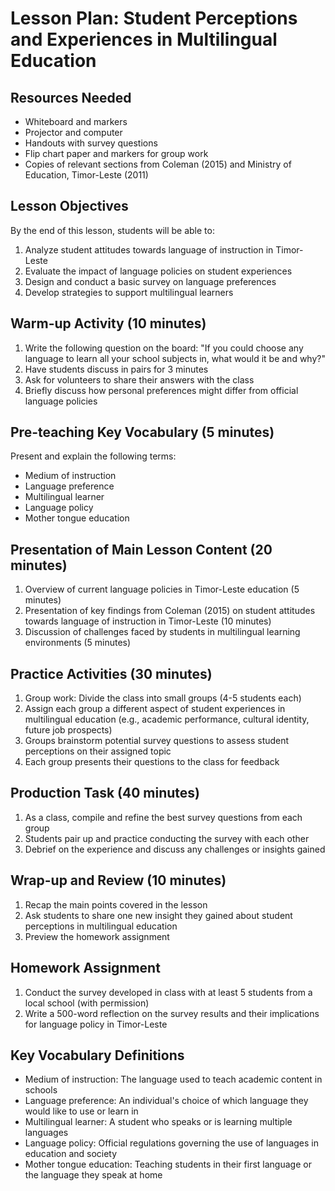# Lesson Plan: Student Perceptions and Experiences in Multilingual Education

## Resources Needed

- Whiteboard and markers
- Projector and computer
- Handouts with survey questions
- Flip chart paper and markers for group work
- Copies of relevant sections from Coleman (2015) and Ministry of Education, Timor-Leste (2011)

## Lesson Objectives

By the end of this lesson, students will be able to:
1. Analyze student attitudes towards language of instruction in Timor-Leste
2. Evaluate the impact of language policies on student experiences
3. Design and conduct a basic survey on language preferences
4. Develop strategies to support multilingual learners

## Warm-up Activity (10 minutes)

1. Write the following question on the board: "If you could choose any language to learn all your school subjects in, what would it be and why?"
2. Have students discuss in pairs for 3 minutes
3. Ask for volunteers to share their answers with the class
4. Briefly discuss how personal preferences might differ from official language policies

## Pre-teaching Key Vocabulary (5 minutes)

Present and explain the following terms:
- Medium of instruction
- Language preference
- Multilingual learner
- Language policy
- Mother tongue education

## Presentation of Main Lesson Content (20 minutes)

1. Overview of current language policies in Timor-Leste education (5 minutes)
2. Presentation of key findings from Coleman (2015) on student attitudes towards language of instruction in Timor-Leste (10 minutes)
3. Discussion of challenges faced by students in multilingual learning environments (5 minutes)

## Practice Activities (30 minutes)

1. Group work: Divide the class into small groups (4-5 students each)
2. Assign each group a different aspect of student experiences in multilingual education (e.g., academic performance, cultural identity, future job prospects)
3. Groups brainstorm potential survey questions to assess student perceptions on their assigned topic
4. Each group presents their questions to the class for feedback

## Production Task (40 minutes)

1. As a class, compile and refine the best survey questions from each group
2. Students pair up and practice conducting the survey with each other
3. Debrief on the experience and discuss any challenges or insights gained

## Wrap-up and Review (10 minutes)

1. Recap the main points covered in the lesson
2. Ask students to share one new insight they gained about student perceptions in multilingual education
3. Preview the homework assignment

## Homework Assignment

1. Conduct the survey developed in class with at least 5 students from a local school (with permission)
2. Write a 500-word reflection on the survey results and their implications for language policy in Timor-Leste

## Key Vocabulary Definitions

- Medium of instruction: The language used to teach academic content in schools
- Language preference: An individual's choice of which language they would like to use or learn in
- Multilingual learner: A student who speaks or is learning multiple languages
- Language policy: Official regulations governing the use of languages in education and society
- Mother tongue education: Teaching students in their first language or the language they speak at home
